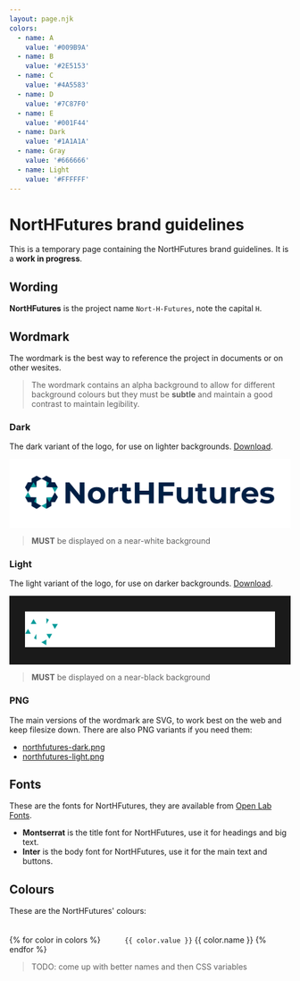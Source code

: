 ```yaml
---
layout: page.njk
colors:
  - name: A
    value: '#009B9A'
  - name: B
    value: '#2E5153'
  - name: C
    value: '#4A5583'
  - name: D
    value: '#7C87F0'
  - name: E
    value: '#001F44'
  - name: Dark
    value: '#1A1A1A'
  - name: Gray
    value: '#666666'
  - name: Light
    value: '#FFFFFF'
---
```


# NortHFutures brand guidelines

This is a temporary page containing the NortHFutures brand guidelines.
It is a **work in progress**.

## Wording

**NortHFutures** is the project name `Nort-H-Futures`, note the capital `H`.

## Wordmark

The wordmark is the best way to reference the project in documents or on other wesites.

> The wordmark contains an alpha background to allow for different background colours but they must be **subtle** and maintain a good contrast to maintain legibility.

### Dark

The dark variant of the logo, for use on lighter backgrounds.
<a href="/assets/northfutures-dark.svg" download="northfutures-dark.svg">Download</a>.

<div class="pictureBox" style="background: #ffffff">
<img src="/assets/northfutures-dark.svg" alt="NortHFutures dark wordmark">
</div>

> **MUST** be displayed on a near-white background

### Light

The light variant of the logo, for use on darker backgrounds.
<a href="/assets/northfutures-light.svg" download="northfutures-light.svg">Download</a>.

<div class="pictureBox" style="background: #1A1A1A">
<img src="/assets/northfutures-light.svg" alt="NortHFutures dark wordmark">
</div>

> **MUST** be displayed on a near-black background

### PNG

The main versions of the wordmark are SVG, to work best on the web and keep filesize down. There are also PNG variants if you need them:

- <a href="/assets/northfutures-dark.png" download="northfutures-dark.png">northfutures-dark.png</a>
- <a href="/assets/northfutures-light.png" download="northfutures-light.png">northfutures-light.png</a>

## Fonts

These are the fonts for NortHFutures, they are available from [Open Lab Fonts](https://fonts.openlab.dev).

- **Montserrat** is the title font for NortHFutures, use it for headings and big text.
- **Inter** is the body font for NortHFutures, use it for the main text and buttons.

## Colours

These are the NortHFutures' colours:

<grid-layout min="220px">
{% for color in colors %}
<cluster-layout class="colorBox" space="var(--s-1)" align="center">
  <span class="colorCircle" style="--color: {{ color.value }}"></span>
  <code>{{ color.value }}</code>
  <span>{{ color.name }}</span>
</cluster-layout>
{% endfor %}
</grid-layout>

> TODO: come up with better names and then CSS variables

<!-- --- -->

<style>
  .pictureBox {
    padding: 2em;
    border: var(--s-5) dashed #666666;
  }
  .pictureBox > * {
    max-width: 100%;
    height: auto;
  }
  .colorCircle {
    display: inline-block;
    box-shadow: 0 0 0 var(--s-5) #666;
    border-radius: 50%;
    width: 2.5em;
    height: 2.5em;
    background-color: var(--color);
  }
  h2 {
    --flow: 3em;
  }
</style>
